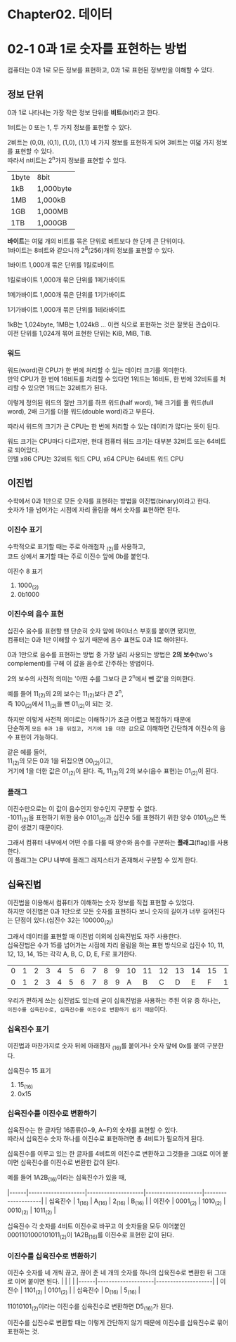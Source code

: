 # Chapter02. 데이터

# 02-1 0과 1로 숫자를 표현하는 방법

컴퓨터는 0과 1로 모든 정보를 표현하고, 0과 1로 표현된 정보만을 이해할 수 있다.

## 정보 단위
0과 1로 나타내는 가장 작은 정보 단위를 **비트**(bit)라고 한다.

1비트는 0 또는 1, 두 가지 정보를 표현할 수 있다.

2비트는 (0,0), (0,1), (1,0), (1,1) 네 가지 정보를 표현하게 되어 3비트는 여덟 가지 정보를 표현할 수 있다.  
따라서 n비트는 2<sup>n</sup>가지 정보를 표현할 수 있다.

|       |           |
|-------|-----------|
| 1byte | 8bit      |
| 1kB   | 1,000byte |
| 1MB   | 1,000kB   |
| 1GB   | 1,000MB   |
| 1TB   | 1,000GB   |

**바이트**는 여덟 개의 비트를 묶은 단위로 비트보다 한 단계 큰 단위이다.  
1바이트는 8비트와 같으니까 2<sup>8</sup>(256)개의 정보를 표현할 수 있다.

1바이트 1,000개 묶은 단위를 1킬로바이트

1킬로바이트 1,000개 묶은 단위를 1메가바이트

1메가바이트 1,000개 묶은 단위를 1기가바이트

1기가바이트 1,000개 묶은 단위를 1테라바이트

1kB는 1,024byte, 1MB는 1,024kB ... 이런 식으로 표현하는 것은 잘못된 관습이다.  
이전 단위를 1,024개 묶어 표현한 단위는 KiB, MiB, TiB.

### 워드

워드(word)란 CPU가 한 번에 처리할 수 있는 데이터 크기를 의미한다.  
만약 CPU가 한 번에 16비트를 처리할 수 있다면 1워드는 16비트, 한 번에 32비트를 처리할 수 있으면 1워드는 32비트가 된다.

이렇게 정의된 워드의 절반 크기를 하프 워드(half word), 1배 크기를 풀 워드(full word), 2배 크기를 더블 워드(double word)라고 부른다.

따라서 워드의 크기가 큰 CPU는 한 번에 처리할 수 있는 데이터가 많다는 뜻이 된다.

워드 크기는 CPU마다 다르지만, 현대 컴퓨터 워드 크기는 대부분 32비트 또는 64비트로 되어있다.  
인텔 x86 CPU는 32비트 워드 CPU, x64 CPU는 64비트 워드 CPU

## 이진법

수학에서 0과 1만으로 모든 숫자를 표현하는 방법을 이진법(binary)이라고 한다.  
숫자가 1을 넘어가는 시점에 자리 올림을 해서 숫자를 표현하면 된다.

### 이진수 표기
수학적으로 표기할 때는 주로 아래첨자 <sub>(2)</sub>를 사용하고,  
코드 상에서 표기할 때는 주로 이진수 앞에 0b를 붙인다.

이진수 8 표기
1. 1000<sub>(2)</sub>
2. 0b1000

### 이진수의 음수 표현

십진수 음수를 표현할 땐 단순히 숫자 앞에 마이너스 부호를 붙이면 됐지만,  
컴퓨터는 0과 1만 이해할 수 있기 때문에 음수 표현도 0과 1로 해야된다.

0과 1만으로 음수를 표현하는 방법 중 가장 널리 사용되는 방법은 **2의 보수**(two's complement)를 구해 이 값을 음수로 간주하는 방법이다.

2의 보수의 사전적 의미는 '어떤 수를 그보다 큰 2<sup>n</sup>에서 뺀 값'을 의미한다.

예를 들어 11<sub>(2)</sub>의 2의 보수는 11<sub>(2)</sub>보다 큰 2<sup>n</sup>,  
즉 100<sub>(2)</sub>에서 11<sub>(2)</sub>을 뺀 01<sub>(2)</sub>이 되는 것.

하지만 이렇게 사전적 의미로는 이해하기가 조금 어렵고 복잡하기 때문에  
단순하게 `모든 0과 1을 뒤집고, 거기에 1을 더한 값`으로 이해하면 간단하게 이진수의 음수 표현이 가능하다.

같은 예를 들어,  
11<sub>(2)</sub>의 모든 0과 1을 뒤집으면 00<sub>(2)</sub>이고,  
거기에 1을 더한 값은 01<sub>(2)</sub>이 된다. 즉, 11<sub>(2)</sub>의 2의 보수(음수 표현)는 01<sub>(2)</sub>이 된다.

### 플래그

이진수만으로는 이 값이 음수인지 양수인지 구분할 수 없다.  
-1011<sub>(2)</sub>을 표현하기 위한 음수 0101<sub>(2)</sub>과 십진수 5를 표현하기 위한 양수 0101<sub>(2)</sub>은 똑같이 생겼기 때문이다.

그래서 컴퓨터 내부에서 어떤 수를 다룰 때 양수와 음수를 구분하는 **플래그**(flag)를 사용한다.  
이 플래그는 CPU 내부에 플래그 레지스터가 존재해서 구분할 수 있게 한다.

## 십육진법

이진법을 이용해서 컴퓨터가 이해하는 숫자 정보를 직접 표현할 수 있었다.  
하지만 이진법은 0과 1만으로 모든 숫자를 표현하다 보니 숫자의 길이가 너무 길어진다는 단점이 있다.(십진수 32는 100000<sub>(2)</sub>)

그래서 데이터를 표현할 때 이진법 이외에 십육진법도 자주 사용한다.  
십육진법은 수가 15를 넘어가는 시점에 자리 올림을 하는 표현 방식으로 십진수 10, 11, 12, 13, 14, 15는 각각 A, B, C, D, E, F로 표기한다.

|   |   |   |   |   |   |   |   |   |   |    |    |    |    |    |    |    |    |
|---|---|---|---|---|---|---|---|---|---|----|----|----|----|----|----|----|----|
| 0 | 1 | 2 | 3 | 4 | 5 | 6 | 7 | 8 | 9 | 10 | 11 | 12 | 13 | 14 | 15 | 16 | 17 |
| 0 | 1 | 2 | 3 | 4 | 5 | 6 | 7 | 8 | 9 | A  | B  | C  | D  | E  | F  | 10 | 11 |

우리가 편하게 쓰는 십진법도 있는데 굳이 십육진법을 사용하는 주된 이유 중 하나는,  
`이진수를 십육진수로, 십육진수를 이진수로 변환하기 쉽기 때문`이다.

### 십육진수 표기

이진법과 마찬가지로 숫자 뒤에 아래첨자 <sub>(16)</sub>를 붙이거나 숫자 앞에 0x를 붙여 구분한다.

십육진수 15 표기
1. 15<sub>(16)</sub>
2. 0x15

### 십육진수를 이진수로 변환하기

십육진수는 한 글자당 16종류(0~9, A~F)의 숫자를 표현할 수 있다.  
따라서 십육진수 숫자 하나를 이진수로 표현하려면 총 4비트가 필요하게 된다.

십육진수를 이루고 있는 한 글자를 4비트의 이진수로 변환하고 그것들을 그대로 이어 붙이면 십육진수를 이진수로 변환한 값이 된다.

예를 들어 1A2B<sub>(16)</sub>이라는 십육진수가 있을 때,  

|------|--------------------|--------------------|--------------------|--------------------|
| 십육진수 | 1<sub>(16)</sub>   | A<sub>(16)</sub>   | 2<sub>(16)</sub>   | B<sub>(16)</sub>   |
| 이진수  | 0001<sub>(2)</sub> | 1010<sub>(2)</sub> | 0010<sub>(2)</sub> | 1011<sub>(2)</sub> |

십육진수 각 숫자를 4비트 이진수로 바꾸고 이 숫자들을 모두 이어붙인 0001101000101011<sub>(2)</sub>이 1A2B<sub>(16)</sub>를 이진수로 표현한 값이 된다.

### 이진수를 십육진수로 변환하기

이진수 숫자를 네 개씩 끊고, 끊어 준 네 개의 숫자를 하나의 십육진수로 변환한 뒤 그대로 이어 붙이면 된다.
|      |                    |                    |
|------|--------------------|--------------------|
| 이진수  | 1101<sub>(2)</sub> | 0101<sub>(2)</sub> |
| 십육진수 | D<sub>(16)</sub>   | 5<sub>(16)</sub>   |

11010101<sub>(2)</sub>이라는 이진수를 십육진수로 변환하면 D5<sub>(16)</sub>가 된다.

이진수를 십진수로 변환할 때는 이렇게 간단하지 않기 때문에 이진수를 십육진수로 묶어 표현하는 것.
